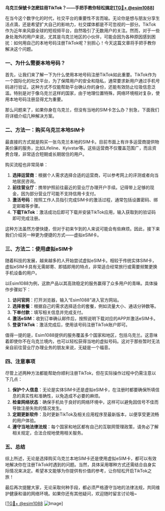 **乌克兰保號卡怎麽註冊TikTok？——手把手教你轻松搞定[[TG💪+ @esim1088](https://t.me/s/esim1088)]**

在当今这个数字化的时代，社交平台的重要性不言而喻。无论你是想与朋友分享生活点滴，还是希望扩大自己的影响力，社交媒体都是不可忽视的一部分。TikTok作为近年来风靡全球的短视频平台，自然吸引了无数用户的关注。然而，对于一些身处海外的用户来说，尤其是乌克兰地区的小伙伴，可能会因为各种原因感到困扰：如何用自己的本地号码注册TikTok呢？别担心！今天这篇文章将手把手教你解决这个问题。

### 一、为什么需要本地号码？

首先，让我们来了解一下为什么使用本地号码注册TikTok如此重要。TikTok作为一个国际化的社交平台，为了保障用户的安全和隐私，通常要求新用户通过手机号码进行验证。这种方式不仅能帮助平台确认你的身份，还能有效防止垃圾信息泛滥。特别是对于像乌克兰这样的国家，由于地理位置特殊，网络环境相对复杂，使用本地号码注册显得尤为重要。

那么问题来了，如果你身在乌克兰，但没有当地的SIM卡怎么办？别急，下面我们将详细介绍几种解决方案。

### 二、方法一：购买乌克兰本地SIM卡

最直接的方式就是购买一张乌克兰本地的SIM卡。目前市面上有许多运营商提供物美价廉的服务，比如Lifeline、Kyivstar等。这些运营商不仅覆盖范围广，而且资费合理，非常适合短期或长期居住的用户。

购买流程也非常简单：
1. **选择运营商**：根据个人需求选择合适的运营商，可以参考网上的评测或者向当地居民咨询。
2. **前往营业厅**：携带护照前往最近的营业厅办理开户手续。记得带上足够的现金，因为部分营业厅可能不支持信用卡支付。
3. **激活号码**：按照工作人员指引完成SIM卡的激活过程，通常包括设置密码、绑定邮箱等步骤。
4. **下载TikTok**：激活成功后即可下载并安装TikTok应用，输入获取到的验证码即可完成注册。

这种方法虽然方便快捷，但对于初来乍到的人来说可能会有些麻烦。因此，接下来我们介绍另一种更为便捷的方式——虚拟eSIM卡。

### 三、方法二：使用虚拟eSIM卡

随着科技的发展，越来越多的人开始尝试虚拟eSIM卡。相较于传统实体SIM卡，虚拟eSIM卡具有无需邮寄、即插即用的特点，非常适合经常旅行或需要频繁更换手机设备的用户。

以Esim1088为例，这款产品以其高效稳定的服务赢得了众多用户的青睐。具体操作步骤如下：
1. **访问官网**：打开浏览器，输入“Esim1088”进入官方网站。
2. **选择套餐**：根据自己的需求选择适合的套餐，例如流量大小、通话分钟数等。
3. **下单付款**：填写相关信息并完成支付。
4. **激活eSIM**：收到订单确认邮件后，按照说明下载对应的APP并激活eSIM卡。
5. **登录TikTok**：激活完成后，使用该号码注册TikTok账户即可。

值得一提的是，Esim1088提供的服务覆盖多个国家和地区，包括乌克兰。这意味着即使你不在乌克兰境内，也可以轻松获得当地的虚拟号码。这对于那些暂时无法亲自前往营业厅办理业务的朋友来说，无疑是一个福音。

### 四、注意事项

尽管上述两种方法都能帮助你顺利注册TikTok，但在实际操作过程中仍需注意以下几点：

1. **保护个人信息**：无论是实体SIM卡还是虚拟eSIM卡，在注册时都要确保所填信息的真实性和准确性，以免造成不必要的麻烦。
2. **检查网络状态**：确保手机处于良好的网络环境中，这样可以避免因信号不佳而导致注册失败的情况发生。
3. **定期更新软件**：及时更新TikTok及相关应用程序至最新版本，以便享受更流畅的用户体验。
4. **遵守当地法律法规**：每个国家和地区都有自己的互联网管理政策，请务必了解相关规定，合法合规地使用相关服务。

### 五、总结

综上所述，无论是选择购买乌克兰本地SIM卡还是使用虚拟eSIM卡，都可以有效地解决你在注册TikTok时遇到的问题。当然，具体采用哪种方式还需结合自身实际情况来决定。希望本文能够为你提供有价值的参考，让你轻松开启TikTok之旅！

最后再次提醒大家，无论采取何种手段，都必须严格遵守当地的法律法规，共同维护健康和谐的网络环境。如果你还有其他疑问，欢迎随时留言讨论哦~

[[TG💪+ @esim1088](https://t.me/s/esim1088) ![Image](https://i.postimg.cc/4NQfJmqS/Snipaste-2025-05-13-00-14-12.png)]